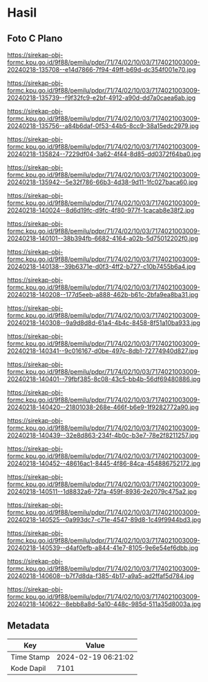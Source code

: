 # Hasil

## Foto C Plano

https://sirekap-obj-formc.kpu.go.id/9f88/pemilu/pdpr/71/74/02/10/03/7174021003009-20240218-135708--e14d7866-7f94-49ff-b69d-dc354f001e70.jpg

https://sirekap-obj-formc.kpu.go.id/9f88/pemilu/pdpr/71/74/02/10/03/7174021003009-20240218-135739--f9f32fc9-e2bf-4912-a90d-dd7a0caea6ab.jpg

https://sirekap-obj-formc.kpu.go.id/9f88/pemilu/pdpr/71/74/02/10/03/7174021003009-20240218-135756--a84b6daf-0f53-44b5-8cc9-38a15edc2979.jpg

https://sirekap-obj-formc.kpu.go.id/9f88/pemilu/pdpr/71/74/02/10/03/7174021003009-20240218-135824--7229df04-3a62-4f44-8d85-dd0372f64ba0.jpg

https://sirekap-obj-formc.kpu.go.id/9f88/pemilu/pdpr/71/74/02/10/03/7174021003009-20240218-135942--5e32f786-66b3-4d38-9d11-1fc027baca60.jpg

https://sirekap-obj-formc.kpu.go.id/9f88/pemilu/pdpr/71/74/02/10/03/7174021003009-20240218-140024--8d6d19fc-d9fc-4f80-977f-1cacab8e38f2.jpg

https://sirekap-obj-formc.kpu.go.id/9f88/pemilu/pdpr/71/74/02/10/03/7174021003009-20240218-140101--38b394fb-6682-4164-a02b-5d75012202f0.jpg

https://sirekap-obj-formc.kpu.go.id/9f88/pemilu/pdpr/71/74/02/10/03/7174021003009-20240218-140138--39b6371e-d0f3-4ff2-b727-c10b7455b6a4.jpg

https://sirekap-obj-formc.kpu.go.id/9f88/pemilu/pdpr/71/74/02/10/03/7174021003009-20240218-140208--177d5eeb-a888-462b-b61c-2bfa9ea8ba31.jpg

https://sirekap-obj-formc.kpu.go.id/9f88/pemilu/pdpr/71/74/02/10/03/7174021003009-20240218-140308--9a9d8d8d-61a4-4b4c-8458-8f51a10ba933.jpg

https://sirekap-obj-formc.kpu.go.id/9f88/pemilu/pdpr/71/74/02/10/03/7174021003009-20240218-140341--9c016167-d0be-497c-8db1-72774940d827.jpg

https://sirekap-obj-formc.kpu.go.id/9f88/pemilu/pdpr/71/74/02/10/03/7174021003009-20240218-140401--79fbf385-8c08-43c5-bb4b-56df69480886.jpg

https://sirekap-obj-formc.kpu.go.id/9f88/pemilu/pdpr/71/74/02/10/03/7174021003009-20240218-140420--21801038-268e-466f-b6e9-1f9282772a90.jpg

https://sirekap-obj-formc.kpu.go.id/9f88/pemilu/pdpr/71/74/02/10/03/7174021003009-20240218-140439--32e8d863-234f-4b0c-b3e7-78e2f8211257.jpg

https://sirekap-obj-formc.kpu.go.id/9f88/pemilu/pdpr/71/74/02/10/03/7174021003009-20240218-140452--48616ac1-8445-4f86-84ca-454886752172.jpg

https://sirekap-obj-formc.kpu.go.id/9f88/pemilu/pdpr/71/74/02/10/03/7174021003009-20240218-140511--1d8832a6-72fa-459f-8936-2e2079c475a2.jpg

https://sirekap-obj-formc.kpu.go.id/9f88/pemilu/pdpr/71/74/02/10/03/7174021003009-20240218-140525--0a993dc7-c71e-4547-89d8-1c49f9944bd3.jpg

https://sirekap-obj-formc.kpu.go.id/9f88/pemilu/pdpr/71/74/02/10/03/7174021003009-20240218-140539--d4af0efb-a844-41e7-8105-9e6e54ef6dbb.jpg

https://sirekap-obj-formc.kpu.go.id/9f88/pemilu/pdpr/71/74/02/10/03/7174021003009-20240218-140608--b7f7d8da-f385-4b17-a9a5-ad2ffaf5d784.jpg

https://sirekap-obj-formc.kpu.go.id/9f88/pemilu/pdpr/71/74/02/10/03/7174021003009-20240218-140622--8ebb8a8d-5a10-448c-985d-511a35d8003a.jpg


## Metadata

| Key        | Value               |
| ---------- | ------------------- |
| Time Stamp | 2024-02-19 06:21:02 |
| Kode Dapil | 7101                |



